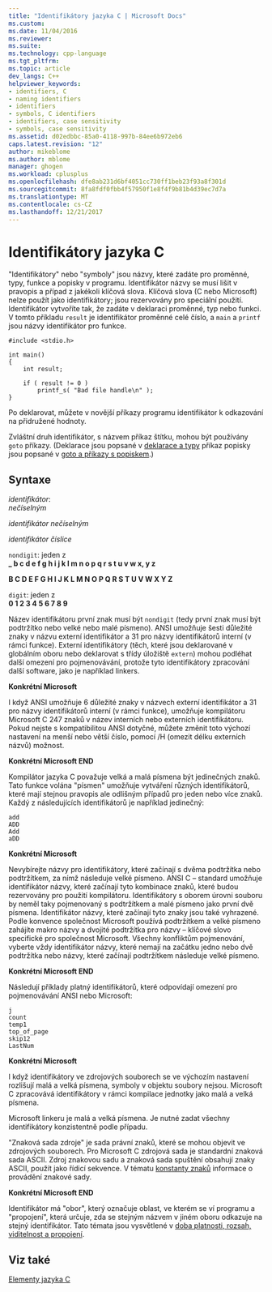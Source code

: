 ```yaml
---
title: "Identifikátory jazyka C | Microsoft Docs"
ms.custom: 
ms.date: 11/04/2016
ms.reviewer: 
ms.suite: 
ms.technology: cpp-language
ms.tgt_pltfrm: 
ms.topic: article
dev_langs: C++
helpviewer_keywords:
- identifiers, C
- naming identifiers
- identifiers
- symbols, C identifiers
- identifiers, case sensitivity
- symbols, case sensitivity
ms.assetid: d02edbbc-85a0-4118-997b-84ee6b972eb6
caps.latest.revision: "12"
author: mikeblome
ms.author: mblome
manager: ghogen
ms.workload: cplusplus
ms.openlocfilehash: dfe8ab231d6bf4051cc730ff1beb23f93a8f301d
ms.sourcegitcommit: 8fa8fdf0fbb4f57950f1e8f4f9b81b4d39ec7d7a
ms.translationtype: MT
ms.contentlocale: cs-CZ
ms.lasthandoff: 12/21/2017
---
```

# <a name="c-identifiers"></a>Identifikátory jazyka C
"Identifikátory" nebo "symboly" jsou názvy, které zadáte pro proměnné, typy, funkce a popisky v programu. Identifikátor názvy se musí lišit v pravopis a případ z jakékoli klíčová slova. Klíčová slova (C nebo Microsoft) nelze použít jako identifikátory; jsou rezervovány pro speciální použití. Identifikátor vytvoříte tak, že zadáte v deklaraci proměnné, typ nebo funkci. V tomto příkladu `result` je identifikátor proměnné celé číslo, a `main` a `printf` jsou názvy identifikátor pro funkce.  
  
```  
#include <stdio.h>  
  
int main()  
{  
    int result;  
  
    if ( result != 0 )  
        printf_s( "Bad file handle\n" );  
}  
```  
  
 Po deklarovat, můžete v novější příkazy programu identifikátor k odkazování na přidružené hodnoty.  
  
 Zvláštní druh identifikátor, s názvem příkaz štítku, mohou být používány `goto` příkazy. (Deklarace jsou popsané v [deklarace a typy](../c-language/declarations-and-types.md) příkaz popisky jsou popsané v [goto a příkazy s popiskem](../c-language/goto-and-labeled-statements-c.md).)  
  
## <a name="syntax"></a>Syntaxe  
 *identifikátor*:  
 *nečíselným*  
  
 *identifikátor nečíselným*  
  
 *identifikátor číslice*  
  
 `nondigit`: jeden z  
 **_ b c d e f g h i j k l m n o p q r s t u v w x, y z**  
  
 **B C D E F G H I J K L M N O P Q R S T U V W X Y Z**  
  
 `digit`: jeden z  
 **0 1 2 3 4 5 6 7 8 9**  
  
 Název identifikátoru první znak musí být `nondigit` (tedy první znak musí být podtržítko nebo velké nebo malé písmeno). ANSI umožňuje šesti důležité znaky v názvu externí identifikátor a 31 pro názvy identifikátorů interní (v rámci funkce). Externí identifikátory (těch, které jsou deklarované v globálním oboru nebo deklarovat s třídy úložiště `extern`) mohou podléhat další omezení pro pojmenovávání, protože tyto identifikátory zpracování další software, jako je například linkers.  
  
 **Konkrétní Microsoft**  
  
 I když ANSI umožňuje 6 důležité znaky v názvech externí identifikátor a 31 pro názvy identifikátorů interní (v rámci funkce), umožňuje kompilátoru Microsoft C 247 znaků v název interních nebo externích identifikátoru. Pokud nejste s kompatibilitou ANSI dotyčné, můžete změnit toto výchozí nastavení na menší nebo větší číslo, pomocí /H (omezit délku externích názvů) možnost.  
  
 **Konkrétní Microsoft END**  
  
 Kompilátor jazyka C považuje velká a malá písmena být jedinečných znaků. Tato funkce volána "písmen" umožňuje vytváření různých identifikátorů, které mají stejnou pravopis ale odlišným případů pro jeden nebo více znaků. Každý z následujících identifikátorů je například jedinečný:  
  
```  
add  
ADD  
Add  
aDD  
```  
  
 **Konkrétní Microsoft**  
  
 Nevybírejte názvy pro identifikátory, které začínají s dvěma podtržítka nebo podtržítkem, za nímž následuje velké písmeno. ANSI C – standard umožňuje identifikátor názvy, které začínají tyto kombinace znaků, které budou rezervovány pro použití kompilátoru. Identifikátory s oborem úrovni souboru by neměl taky pojmenovaný s podtržítkem a malé písmeno jako první dvě písmena. Identifikátor názvy, které začínají tyto znaky jsou také vyhrazené. Podle konvence společnost Microsoft používá podtržítkem a velké písmeno zahájíte makro názvy a dvojité podtržítka pro názvy – klíčové slovo specifické pro společnost Microsoft. Všechny konfliktům pojmenování, vyberte vždy identifikátor názvy, které nemají na začátku jedno nebo dvě podtržítka nebo názvy, které začínají podtržítkem následuje velké písmeno.  
  
 **Konkrétní Microsoft END**  
  
 Následují příklady platný identifikátorů, které odpovídají omezení pro pojmenovávání ANSI nebo Microsoft:  
  
```  
j  
count  
temp1  
top_of_page  
skip12  
LastNum  
```  
  
 **Konkrétní Microsoft**  
  
 I když identifikátory ve zdrojových souborech se ve výchozím nastavení rozlišují malá a velká písmena, symboly v objektu soubory nejsou. Microsoft C zpracovává identifikátory v rámci kompilace jednotky jako malá a velká písmena.  
  
 Microsoft linkeru je malá a velká písmena. Je nutné zadat všechny identifikátory konzistentně podle případu.  
  
 "Znaková sada zdroje" je sada právní znaků, které se mohou objevit ve zdrojových souborech. Pro Microsoft C zdrojová sada je standardní znaková sada ASCII. Zdroj znakovou sadu a znaková sada spuštění obsahují znaky ASCII, použít jako řídicí sekvence. V tématu [konstanty znaků](../c-language/c-character-constants.md) informace o provádění znakové sady.  
  
 **Konkrétní Microsoft END**  
  
 Identifikátor má "obor", který označuje oblast, ve kterém se ví programu a "propojení", která určuje, zda se stejným názvem v jiném oboru odkazuje na stejný identifikátor. Tato témata jsou vysvětlené v [doba platnosti, rozsah, viditelnost a propojení](../c-language/lifetime-scope-visibility-and-linkage.md).  
  
## <a name="see-also"></a>Viz také  
 [Elementy jazyka C](../c-language/elements-of-c.md)